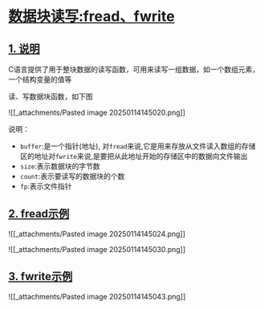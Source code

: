 # [数据块读写:fread、fwrite](https://doc.itprojects.cn/0004.zhishi.c/0002.doc/index.html#/12.4.fread.fwrite?id=%e6%95%b0%e6%8d%ae%e5%9d%97%e8%af%bb%e5%86%99fread%e3%80%81fwrite)

## [1. 说明](https://doc.itprojects.cn/0004.zhishi.c/0002.doc/index.html#/12.4.fread.fwrite?id=_1-%e8%af%b4%e6%98%8e)

C语言提供了用于整块数据的读写函数，可用来读写一组数据，如一个数组元素，一个结构变量的值等

读、写数据块函数，如下图

![[_attachments/Pasted image 20250114145020.png]]

说明：

- `buffer`:是一个指针(地址), 对`fread`来说,它是用来存放从文件读入数组的存储区的地址对`fwrite`来说,是要把从此地址开始的存储区中的数据向文件输出
- `size`:表示数据块的字节数
- `count`:表示要读写的数据块的个数
- `fp`:表示文件指针

## [2. fread示例](https://doc.itprojects.cn/0004.zhishi.c/0002.doc/index.html#/12.4.fread.fwrite?id=_2-fread%e7%a4%ba%e4%be%8b)

![[_attachments/Pasted image 20250114145024.png]]

![[_attachments/Pasted image 20250114145030.png]]

## [3. fwrite示例](https://doc.itprojects.cn/0004.zhishi.c/0002.doc/index.html#/12.4.fread.fwrite?id=_3-fwrite%e7%a4%ba%e4%be%8b)

![[_attachments/Pasted image 20250114145043.png]]
